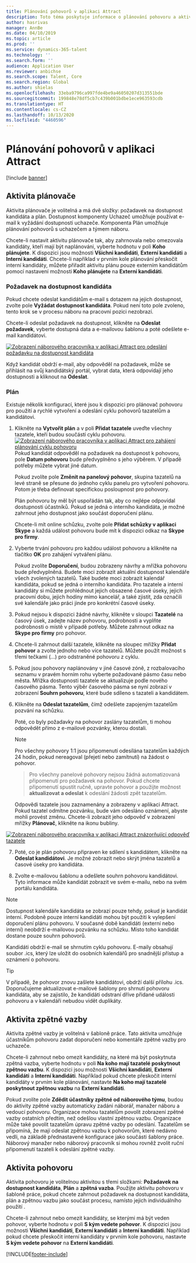 ```yaml
---
title: Plánování pohovorů v aplikaci Attract
description: Toto téma poskytuje informace o plánování pohovoru a aktivitách zpětné vazby v aplikaci Attract.
author: hasrivas
manager: AnnBe
ms.date: 04/10/2019
ms.topic: article
ms.prod: ''
ms.service: dynamics-365-talent
ms.technology: ''
ms.search.form: ''
audience: Application User
ms.reviewer: anbichse
ms.search.scope: Talent, Core
ms.search.region: Global
ms.author: shielas
ms.openlocfilehash: 33eba9796ca997fde4be9a46050207d313551bde
ms.sourcegitcommit: 199848e78df5cb7c439b001bdbe1ece963593cdb
ms.translationtype: HT
ms.contentlocale: cs-CZ
ms.lasthandoff: 10/13/2020
ms.locfileid: "4460596"
---
```

# <a name="schedule-interviews-in-attract"></a>Plánování pohovorů v aplikaci Attract

[!include [banner](includes/banner.md)]

## <a name="scheduler-activity"></a>Aktivita plánovače

Aktivita plánovače je volitelná a má dvě složky: požadavek na dostupnost kandidáta a plán. Dostupnost komponenty Uchazeč umožňuje používat e-mail k vyžádání dostupnosti uchazeče. Komponenta Plán umožňuje plánování pohovorů s uchazečem a týmem náboru.

Chcete-li nastavit aktivitu plánovače tak, aby zahrnovala nebo omezovala kandidáty, kteří mají být naplánováni, vyberte hodnotu v poli **Koho plánujete**. K dispozici jsou možnosti **Všichni kandidáti**, **Externí kandidáti** a **Interní kandidáti**. Chcete-li například v prvním kole plánování přeskočit interní kandidáty, můžete přiřadit aktivitu plánu pouze externím kandidátům pomocí nastavení možnosti **Koho plánujete** na **Externí kandidáti**.

### <a name="candidate-availability-request"></a>Požadavek na dostupnost kandidáta

Pokud chcete odeslat kandidátům e-mail s dotazem na jejich dostupnost, zvolte pole **Vyžádat dostupnost kandidáta**. Pokud není toto pole zvoleno, tento krok se v procesu náboru na pracovní pozici nezobrazí.

Chcete-li odeslat požadavek na dostupnost, klikněte na **Odeslat požadavek**, vyberte dostupná data a e-mailovou šablonu a poté odešlete e-mail kandidátovi.

[![Zobrazení náborového pracovníka v aplikaci Attract pro odeslání požadavku na dostupnost kandidáta](./media/scheduler-candidate-request.png)](./media/scheduler-candidate-request.png)

Když kandidát obdrží e-mail, aby odpověděl na požadavek, může se přihlásit na svůj kandidátský portál, vybrat data, která odpovídají jeho dostupnosti a kliknout na **Odeslat**.

### <a name="schedule"></a>Plán
Existuje několik konfigurací, které jsou k dispozici pro plánovač pohovoru pro použití a rychlé vytvoření a odeslání cyklu pohovorů tazatelům a kandidátovi.

1. Klikněte na **Vytvořit plán** a v poli **Přidat tazatele** uveďte všechny tazatele, kteří budou součástí cyklu pohovoru.
[![Zobrazení náborového pracovníka v aplikaci Attract pro zahájení plánování cyklu pohovoru](./media/schedule-start-over.png)](./media/schedule-start-over.png)   
    Pokud kandidát odpověděl na požadavek na dostupnost k pohovoru, pole **Datum pohovoru** bude předvyplněno s jeho výběrem. V případě potřeby můžete vybrat jiné datum.
    
    Pokud zvolíte pole **Změnit na panelový pohovor**, skupina tazatelů na levé straně se přesune do jednoho cyklu panelu pro vytvoření pohovoru. Potom je třeba definovat specifickou posloupnost pro pohovory.
    
    Plán pohovoru by měl být uspořádán tak, aby co nejlépe odpovídal dostupnosti účastníků. Pokud se jedná o interního kandidáta, je možné zahrnout jeho dostupnost jako součást doporučení plánu.
    
    Chcete-li mít online schůzku, zvolte pole **Přidat schůzky v aplikaci Skype** a každá událost pohovoru bude mít k dispozici odkaz na **Skype pro firmy**.

2. Vyberte trvání pohovoru pro každou událost pohovoru a klikněte na tlačítko **OK** pro zahájení vytváření plánu.

    Pokud zvolíte **Doporučení**, budou zobrazeny návrhy a mřížka pohovoru bude předvyplněná. Budete moci zobrazit aktuální dostupnost kalendáře všech zvolených tazatelů. Také budete moci zobrazit kalendář kandidáta, pokud se jedná o interního kandidáta. Pro tazatele a interní kandidáty si můžete prohlédnout jejich obsazené časové úseky, jejich pracovní dobu, jejich hodiny mimo kancelář, a také zjistit, zda označili své kalendáře jako práci jinde pro konkrétní časové úseky. 

3. Pokud nejsou k dispozici žádné návrhy, klikněte v sloupci **Tazatelé** na časový úsek, zadejte název pohovoru, podrobnosti a vyplňte podrobnosti o místě v případě potřeby. Můžete zahrnout odkaz na **Skype pro firmy** pro pohovor.

4. Chcete-li zahrnout další tazatele, klikněte na sloupec mřížky **Přidat pohovor** a zvolte jednoho nebo více tazatelů. Můžete použít možnost s třemi tečkami (...) pro odstraněné pohovoru z cyklu.
    
5. Pokud jsou pohovory naplánovány v jiné časové zóně, z rozbalovacího seznamu v pravém horním rohu vyberte požadované pásmo času nebo města. Mřížka dostupnosti tazatele se aktualizuje podle nového časového pásma. Tento výběr časového pásma se nyní zobrazí v zobrazení **Souhrn pohovoru**, které bude sdíleno s tazateli a kandidátem. 

6. Klikněte na **Odeslat tazatelům**, čímž odešlete zapojeným tazatelům pozvání na schůzku.

    Poté, co byly požadavky na pohovor zaslány tazatelům, ti mohou odpovědět přímo z e-mailové pozvánky, kterou dostali.

    >[!NOTE]
    > Pro všechny pohovory 1:1 jsou připomenutí odesílána tazatelům každých 24 hodin, pokud nereagoval (přejetí nebo zamítnutí) na žádost o pohovor.

    > Pro všechny panelové pohovory nejsou žádná automatizovaná připomenutí pro požadavek na pohovor. Pokud chcete připomenutí spustit ručně, upravte pohovor a použijte možnost **aktualizovat a odeslat** k odeslání žádosti zpět tazatelům.

    Odpovědi tazatele jsou zaznamenány a zobrazeny v aplikaci Attract. Pokud tazatel odmítne pozvánku, bude vám odesláno oznámení, abyste mohli provést změnu. Chcete-li zobrazit jeho odpověď v zobrazení mřížky **Plánovač**, klikněte na ikonu bubliny.

[![Zobrazení náborového pracovníka v aplikaci Attract znázorňující odpověď tazatele](./media/schedule-interviewer-response2.png)](./media/schedule-interviewer-response2.png)

7. Poté, co je plán pohovoru připraven ke sdílení s kandidátem, klikněte na **Odeslat kandidátovi**. Je možné zobrazit nebo skrýt jména tazatelů a časové úseky pro kandidáta.

8. Zvolte e-mailovou šablonu a odešlete souhrn pohovoru kandidátovi. Tyto informace může kandidát zobrazit ve svém e-mailu, nebo na svém portálu kandidáta.
    
>[!NOTE] 
> Dostupnost kalendáře kandidáta se zobrazí pouze tehdy, pokud je kandidát interní. Podobně pouze interní kandidáti mohou být použiti k vylepšení doporučení plánu pohovoru. V současné době kandidáti (externí nebo interní) neobdrží e-mailovou pozvánku na schůzku. Místo toho kandidát dostane pouze souhrn pohovorů.

Kandidáti obdrží e-mail se shrnutím cyklu pohovoru. E-maily obsahují soubor .ics, který lze uložit do osobních kalendářů pro snadnější přístup a oznámení o pohovoru.

>[!TIP] 
> V případě, že pohovor znovu zašlete kandidátovi, obdrží další přílohu .ics. Doporučujeme aktualizovat e-mailové šablony pro shrnutí pohovoru kandidáta, aby se zajistilo, že kandidáti odstraní dříve přidané události pohovoru a v kalendáři nebudou vidět duplikáty. 

## <a name="feedback-activity"></a>Aktivita zpětné vazby

Aktivita zpětné vazby je volitelná v šabloně práce. Tato aktivita umožňuje účastníkům pohovoru zadat doporučení nebo komentáře zpětné vazby pro uchazeče. 

Chcete-li zahrnout nebo omezit kandidáty, na které má být poskytnuta zpětná vazba, vyberte hodnotu v poli **Na koho mají tazatelé poskytnout zpětnou vazbu**.  K dispozici jsou možnosti **Všichni kandidáti**, **Externí kandidáti** a **Interní kandidáti**. Například pokud chcete přeskočit interní kandidáty v prvním kole plánování, nastavte **Na koho mají tazatelé poskytnout zpětnou vazbu** na **Externí kandidáti**.

Pokud zvolíte pole **Zdědit účastníky zpětné od náborového týmu**, budou do aktivity zpětné vazby automaticky zadáni náborář, manažer náboru a vedoucí pohovoru. Organizace mohou tazatelům povolit zobrazení zpětné vazby ostatních předtím, než odešlou vlastní zpětnou vazbu. Organizace může také povolit tazatelům úpravu zpětné vazby po odeslání. Tazatelům se připomíná, že mají odeslat zpětnou vazbu k pohovorům, které nedávno vedli, na základě přednastavené konfigurace jako součásti šablony práce. Náborový manažer nebo náborový pracovník si mohou rovněž zvolit ruční připomenutí tazateli k odeslání zpětné vazby.

## <a name="interview-activity"></a>Aktivita pohovoru

Aktivita pohovoru je volitelnou aktivitou s třemi složkami: **Požadavek na dostupnost kandidáta**, **Plán** a **zpětná vazba**. Použijte aktivitu pohovoru v šabloně práce, pokud chcete zahrnout požadavek na dostupnost kandidáta, plán a zpětnou vazbu jako součást procesu, namísto jejich individuálního použití .

Chcete-li zahrnout nebo omezit kandidáty, se kterými má být veden pohovor, vyberte hodnotu v poli **S kým vedete pohovor**. K dispozici jsou možnosti **Všichni kandidáti**, **Externí kandidáti** a **Interní kandidáti**. Například pokud chcete přeskočit interní kandidáty v prvním kole pohovoru, nastavte **S kým vedete pohovor** na **Externí kandidáti**.


[!INCLUDE[footer-include](../includes/footer-banner.md)]